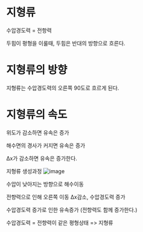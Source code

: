 # 지형류

수압경도력 = 전항력

두힘이 평형을 이룰때, 두힘은 반대의 방향으로 흐른다.


# 지형류의 방향
지형류는 수압경도력의 오른쪽 90도로 흐르게 된다.

# 지형류의 속도

위도가 감소하면 유속은 증가

해수면의 경사가 커지면 유속은 증가

∆x가 감소하면 유속은 증가한다.

지형류 생성과정
![image](https://user-images.githubusercontent.com/73323188/124407954-1c94d380-dd80-11eb-9397-3207f20c1a54.png)


수압이 낮아지는 방향으로 해수이동

전향력으로 인해 오른쪽 이동 ∆x감소, 수압경도력 증가

수압경도력 증가로 인한 유속증가 (전향력도 함께 증가한다.)

수압경도력 = 전향력이 같은 평형상태 => 지형류
